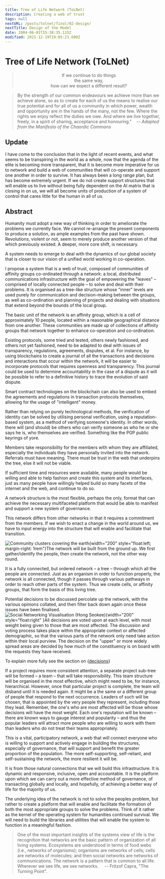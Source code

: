 ```yaml
---
title: Tree of Life Network (ToLNet)
description: Creating a web of trust
tags: null
nextURL: /posts/tolnet/final/02-design/
nextTitle: Design of the Model
date: 2004-06-01T15:38:35.115Z
modified: 2021-12-19T19:05:21.600Z
---
```


# Tree of Life Network (ToLNet)

<blockquote class="poem" style="text-align: center">
              If we continue to do things<br />
              the same way,<br />
              how can we expect a different result?<br />
</blockquote>

> By the strength of our common endeavours we achieve more than we achieve alone, so as to create for each of us the means to realise our true potential and for all of us a community in which power, wealth and opportunity are in the hands of the many, not the few. Where the rights we enjoy reflect the duties we owe. And where we live together, freely, in a spirit of sharing, acceptance and honouring."
> &nbsp;&nbsp;&nbsp;-- _Adapted from the Manifesto of the Chaordic Commons_

## Update

I have come to the conclusion that in the light of recent events, and what seems to be transpiring in the world as a whole, now that the agenda of the elite is becoming more transparent, that it is become more imperative for us to network and build a web of communities that will co-operate and support one another in order to survive. It has always been a long range plan, but has become extremely urgent. If we do not create support structures that will enable us to live without being fully dependent on the AI matrix that is closing in on us, we will all become units of production of a system of control that cares little for the human in all of us.

## Abstract

Humanity must adopt a new way of thinking in order to ameliorate the problems we currently face. We cannot re-arrange the present components to produce a solution, as ample examples from the past have shown. Revolutions, violent or not, seem to merely produce another version of that which previously existed. A deeper, more core shift, is necessary.

A system needs to emerge to deal with the dynamics of our global society that is closer to our vision of a unified world working in co-operation.

I propose a system that is a web of trust, composed of communities of affinity groups co-ordinated through a network: a local, distributed communications infrastructure with the goal of empowering the "leaves" – comprised of locally connected people – to solve and deal with their problems. It is organised as a tree-like structure whose "inner" levels are used purely for communication and decision-making between the groups, as well as co-ordination and planning of projects and dealing with situations that extend beyond the bounds of the local group.

The basic unit of the network is an affinity group, which is a cell of approximately 10 people, located within a reasonable geographical distance from one another. These communities are made up of collections of affinity groups that network together to enhance co-operation and co-ordination.

Existing protocols, some tried and tested, others newly fashioned, and others not yet fashioned, need to be adapted to deal with issues of transparency, regulations, agreements, disputes, et al. For instance, by using blockchains to create a journal of all the transactions and decisions and interactions that occur within the network, it will be easier to incorporate protocols that requires openness and transparency. This journal could be used to determine accountability in the case of a dispute as it will be possible to refer to a definitive history to trace the evolution of said dispute.

Smart contract technologies on the blockchain can also be used to embed the agreements and regulations in transaction protocols themselves, allowing for the usage of "intelligent" money.

Rather than relying on purely technological methods, the verification of identity can be solved by utilising personal verification, using a reputation-based system, as a method of verifying someone's identity. In other words, there will (and should) be others who can verify someone as who he or she says he is, who themselves are verified. Something like the PGP public keyrings of yore.

Members take responsibility for the members with whom they are affiliated, especially the individuals they have personally invited into the network. Referrals must have meaning. There must be trust in the web that underpins the tree, else it will not be viable.

If sufficient time and resources were available, many people would be willing and able to help fashion and create this system and its interfaces, just as many people have willingly helped build so many facets of the internet and the web, and continue to do so.

A network structure is the most flexible, perhaps the only, format that can achieve the necessary multifaceted platform that would be able to manifest and support a new system of governance.

This network differs from other networks in that it requires a commitment from the members. If we wish to enact a change in the world around us, we have to input energy into the structure that will enable and facilitate that transition.

![Community clusters covering the earth](/posts/img/tol/02-1_clusters.png){width="200" style="float:left; margin-right: 1rem"}The network will be built from the ground up. We first gather/identify the people, then create the network, not the other way round.

It is a fully connected, but ordered network – a tree – through which all the people are connected. Just as an organism in order to function properly, the network is all connected, though it passes through various pathways in order to reach other parts of the system. Thus we create cells, or affinity groups, that form the basis of this living tree.

Potential decisions to be discussed percolate up the network, with the various opinions collated, and then filter back down again once these issues have been finalised. ![Social Networking Visualisation (Hong Seokee)](/posts/img/tol/02-2_visualisation.png){width="200" style="float:right" }All decisions are voted upon at each level, with most weight being given to those that are most affected. The discussion and voting process takes place within the appropriate context or affected demographic, so that the various parts of the network only need take action within their local purview. The decision on the "upper" or more widely spread areas are decided by how much of the constituency is on board with the requests they have received.

To explain more fully see the section on {[decisions]()}

If a project requires more consistent attention, a separate project sub-tree will be formed – a team – that will take responsibility. This team structure will be organised in the most effective, which might need to be, for instance, hierarchical. However, once that particular project is complete, the team will disband until it is needed again. It might be a the same or a different group of people that respond to the next occurrence. Leaders of such will be chosen, that is appointed by the very people they represent, including those they lead. Remember, the one's who are most affected will be those whose decisions will have the most weight. Each one's reputation will be known – there are known ways to gauge interest and popularity – and thus the popular leaders will attract more people who are willing to work with them than leaders who do not treat their teams appropriately.

This is a vital, participatory network, a web that will connect everyone who is willing to support and actively engage in building the structures, especially of governance, that will support and benefit the greater proportion of the population. The more self-supporting, self-reliant, and self-sustaining the network, the more resilient it will be.

It is from those natural connections that we will build this infrastructure. It is dynamic and responsive, inclusive, open and accountable. It is the platform upon which we can carry out a more effective method of governance, of transacting globally and locally, and hopefully, of achieving a better way of life for the majority of us.

The underlying idea of the network is not to solve the peoples problem, but rather to create a platform that will enable and facilitate the formation of both the most appropriate groups to solve the problems. Think of it rather as the kernel of the operating system for humanities continued survival. We will need to build the libraries and utilities that will enable the system to function in a meaningful fashion.

> One of the most important insights of the systems view of life is the recognition that networks are the basic pattern of organization of all living systems. Ecosystems are understood in terms of food webs (i.e., networks of organisms); organisms are networks of cells; cells are networks of molecules; and then social networks are networks of communications. The network is a pattern that is common to all life. Wherever we see life, we see networks.
> &nbsp;&nbsp;&nbsp; -- Fritzof Capra, "The Turning Point".
